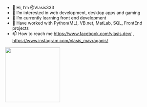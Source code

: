- 👋 Hi, I’m @Vlasis333
- 👀 I’m interested in web development, desktop apps and gaming
- 🌱 I’m currently learning front end development
- 💞️ Have worked with Python(ML), VB.net, MatLab, SQL, FrontEnd projects
- 📫 How to reach me https://www.facebook.com/vlasis.dev/  ,  https://www.instagram.com/vlasis_mavraganis/

<!---
Vlasis333/Vlasis333 is a ✨ special ✨ repository because its `README.md` (this file) appears on your GitHub profile.
You can click the Preview link to take a look at your changes.
--->


<img height="180em" src="https://github-readme-stats.vercel.app/api?username=Vlasis333&show_icons=true&hide_border=true&&count_private=true&include_all_commits=true" />
